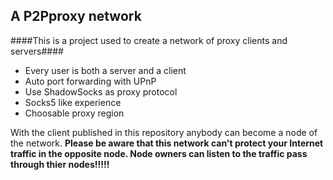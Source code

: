 ## A P2Pproxy network ##
####This is a project used to create a network of proxy clients and servers####
- Every user is both a server and a client
- Auto port forwarding with UPnP
- Use ShadowSocks as proxy protocol
- Socks5 like experience
- Choosable proxy region

With the client published in this repository anybody can become a node of the network.
**Please be aware that this network can't protect your Internet traffic in the opposite node. Node owners can listen to the traffic pass through thier nodes!!!!!**